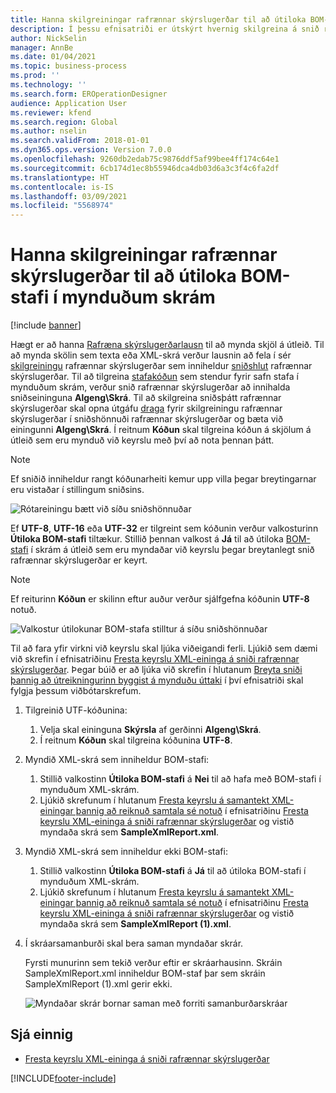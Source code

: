 ```yaml
---
title: Hanna skilgreiningar rafrænnar skýrslugerðar til að útiloka BOM-stafi í mynduðum skrám
description: Í þessu efnisatriði er útskýrt hvernig skilgreina á snið rafrænnar skýrslugerðar til að búa til skýrslur sem útiloka BOM-stafi.
author: NickSelin
manager: AnnBe
ms.date: 01/04/2021
ms.topic: business-process
ms.prod: ''
ms.technology: ''
ms.search.form: EROperationDesigner
audience: Application User
ms.reviewer: kfend
ms.search.region: Global
ms.author: nselin
ms.search.validFrom: 2018-01-01
ms.dyn365.ops.version: Version 7.0.0
ms.openlocfilehash: 9260db2edab75c9876ddf5af99bee4ff174c64e1
ms.sourcegitcommit: 6cb174d1ec8b55946dca4db03d6a3c3f4c6fa2df
ms.translationtype: HT
ms.contentlocale: is-IS
ms.lasthandoff: 03/09/2021
ms.locfileid: "5568974"
---
```

# <a name="design-er-configurations-to-suppress-bom-characters-in-generated-files"></a>Hanna skilgreiningar rafrænnar skýrslugerðar til að útiloka BOM-stafi í mynduðum skrám

[!include [banner](../includes/banner.md)]

Hægt er að hanna [Rafræna skýrslugerðar](general-electronic-reporting.md)[lausn](er-quick-start1-new-solution.md) til að mynda skjöl á útleið. Til að mynda skölin sem texta eða XML-skrá verður lausnin að fela í sér [skilgreiningu](general-electronic-reporting.md#Configuration) rafrænnar skýrslugerðar sem inniheldur [sniðshlut](general-electronic-reporting.md#FormatComponentOutbound) rafrænnar skýrslugerðar. Til að tilgreina [stafakóðun](https://docs.microsoft.com/windows/win32/intl/character-sets) sem stendur fyrir safn stafa í mynduðum skrám, verður snið rafrænnar skýrslugerðar að innihalda sniðseininguna **Algeng\\Skrá**. Til að skilgreina sniðsþátt rafrænnar skýrslugerðar skal opna útgáfu [draga](general-electronic-reporting.md#component-versioning) fyrir skilgreiningu rafrænnar skýrslugerðar í sniðshönnuði rafrænnar skýrslugerðar og bæta við einingunni **Algeng\\Skrá**. Í reitnum **Kóðun** skal tilgreina kóðun á skjölum á útleið sem eru mynduð við keyrslu með því að nota þennan þátt.

> [!NOTE]
> Ef sniðið inniheldur rangt kóðunarheiti kemur upp villa þegar breytingarnar eru vistaðar í stillingum sniðsins.

![Rótareiningu bætt við síðu sniðshönnuðar](./media/er-suppress-bom-characters-image1.gif)

Ef **UTF-8**, **UTF-16** eða **UTF-32** er tilgreint sem kóðunin verður valkosturinn **Útiloka BOM-stafi** tiltækur. Stillið þennan valkost á **Já** til að útiloka [BOM-stafi](https://docs.microsoft.com/globalization/encoding/byte-order-mark) í skrám á útleið sem eru myndaðar við keyrslu þegar breytanlegt snið rafrænnar skýrslugerðar er keyrt.

> [!NOTE]
> Ef reiturinn **Kóðun** er skilinn eftur auður verður sjálfgefna kóðunin **UTF-8** notuð.

![Valkostur útilokunar BOM-stafa stilltur á síðu sniðshönnuðar](./media/er-suppress-bom-characters-image2.gif)

Til að fara yfir virkni við keyrslu skal ljúka viðeigandi ferli. Ljúkið sem dæmi við skrefin í efnisatriðinu [Fresta keyrslu XML-eininga á sniði rafrænnar skýrslugerðar](er-defer-xml-element.md). Þegar búið er að ljúka við skrefin í hlutanum [Breyta sniði þannig að útreikningurinn byggist á mynduðu úttaki](er-defer-xml-element.md#modify-the-format-so-that-the-calculation-is-based-on-generated-output) í því efnisatriði skal fylgja þessum viðbótarskrefum.

1. Tilgreinið UTF-kóðunina:

    1. Velja skal eininguna **Skýrsla** af gerðinni **Algeng\\Skrá**.
    2. Í reitnum **Kóðun** skal tilgreina kóðunina **UTF-8**.

2. Myndið XML-skrá sem inniheldur BOM-stafi:

    1. Stillið valkostinn **Útiloka BOM-stafi** á **Nei** til að hafa með BOM-stafi í mynduðum XML-skrám.
    2. Ljúkið skrefunum í hlutanum [Fresta keyrslu á samantekt XML-einingar þannig að reiknuð samtala sé notuð](er-defer-xml-element.md#defer-the-execution-of-the-summary-xml-element-so-that-the-calculated-total-is-used) í efnisatriðinu [Fresta keyrslu XML-eininga á sniði rafrænnar skýrslugerðar](er-defer-xml-element.md) og vistið myndaða skrá sem **SampleXmlReport.xml**.

3. Myndið XML-skrá sem inniheldur ekki BOM-stafi:

    1. Stillið valkostinn **Útiloka BOM-stafi** á **Já** til að útiloka BOM-stafi í mynduðum XML-skrám.
    2. Ljúkið skrefunum í hlutanum [Fresta keyrslu á samantekt XML-einingar þannig að reiknuð samtala sé notuð](er-defer-xml-element.md#defer-the-execution-of-the-summary-xml-element-so-that-the-calculated-total-is-used) í efnisatriðinu [Fresta keyrslu XML-eininga á sniði rafrænnar skýrslugerðar](er-defer-xml-element.md) og vistið myndaða skrá sem **SampleXmlReport (1).xml**.

4. Í skráarsamanburði skal bera saman myndaðar skrár.

    Fyrsti munurinn sem tekið verður eftir er skráarhausinn. Skráin SampleXmlReport.xml inniheldur BOM-staf þar sem skráin SampleXmlReport (1).xml gerir ekki.

    ![Myndaðar skrár bornar saman með forriti samanburðarskráar](./media/er-suppress-bom-characters-image3.png)

## <a name="see-also"></a>Sjá einnig

- [Fresta keyrslu XML-eininga á sniði rafrænnar skýrslugerðar](er-defer-xml-element.md)


[!INCLUDE[footer-include](../../../includes/footer-banner.md)]